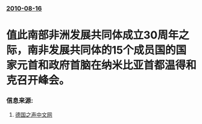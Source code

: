 ### [2010-08-16](/news/2010/08/16/index.md)

##### 
#  值此南部非洲发展共同体成立30周年之际，南非发展共同体的15个成员国的国家元首和政府首脑在纳米比亚首都温得和克召开峰会。




### 信息来源:

1. [德国之声中文网](http://www.dw-world.de/dw/article/0,,5915984,00.html?maca=chi-rss-chi-all-1127-rdf)
